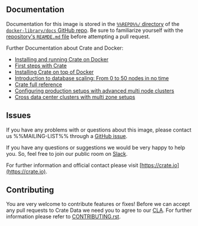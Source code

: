 ## Documentation

Documentation for this image is stored in the [`%%REPO%%/` directory](https://github.com/docker-library/docs/tree/master/%%REPO%%) of the [`docker-library/docs` GitHub repo](https://github.com/docker-library/docs). Be sure to familiarize yourself with the [repository's `REAMDE.md` file](https://github.com/docker-library/docs/blob/master/README.md) before attempting a pull request.

Further Documentation about Crate and Docker:

- [Installing and running Crate on Docker](https://crate.io/docs/install/containers/docker/)
- [First steps with Crate](https://crate.io/docs/reference/hello.html)
- [Installing Crate on top of Docker](https://crate.io/docs/reference/installation.html#install-using-docker)
- [Introduction to database scaling: From 0 to 50 nodes in no time](https://crate.io/docs/scale/)
- [Crate full reference](https://crate.io/docs/scale/)
- [Configuring production setups with advanced multi node clusters](https://crate.io/docs/scale/multi_node_setup/)
- [Cross data center clusters with multi zone setups](https://crate.io/docs/scale/multi_zone_setup/)


## Issues

If you have any problems with or questions about this image, please contact us %%MAILING-LIST%% through a [GitHub issue](%%GITHUB-REPO%%/issues).

If you have any questions or suggestions we would be very happy to help you. So, feel free to join our public room on [Slack](https://crate.io/docs/support/slackin/).

For further information and official contact please visit [https://crate.io](https://crate.io).

## Contributing

You are very welcome to contribute features or fixes! Before we can accept any pull requests to Crate Data we need you to agree to our [CLA](https://crate.io/community/contribute/). For further information please refer to [CONTRIBUTING.rst](https://github.com/crate/crate/blob/master/CONTRIBUTING.rst).
